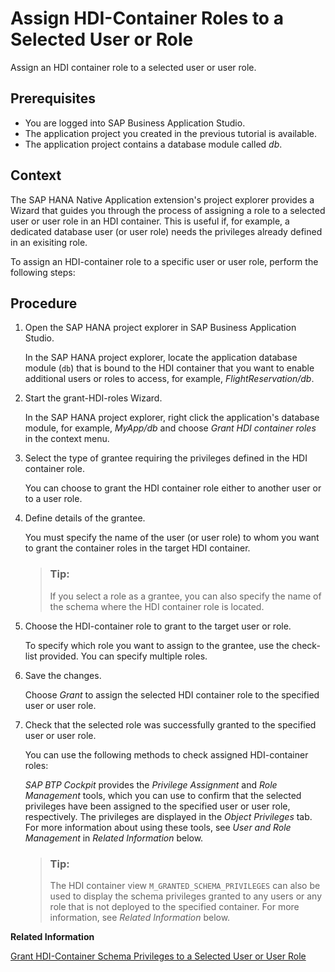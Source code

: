 <!-- loiobb9788e077bc474894a040970d4be097 -->

# Assign HDI-Container Roles to a Selected User or Role

Assign an HDI container role to a selected user or user role.



<a name="loiobb9788e077bc474894a040970d4be097__prereq_tql_yyh_qmb"/>

## Prerequisites

-   You are logged into SAP Business Application Studio.
-   The application project you created in the previous tutorial is available.
-   The application project contains a database module called *db*.



<a name="loiobb9788e077bc474894a040970d4be097__context_tqr_wr1_d1c"/>

## Context

The SAP HANA Native Application extension's project explorer provides a Wizard that guides you through the process of assigning a role to a selected user or user role in an HDI container. This is useful if, for example, a dedicated database user \(or user role\) needs the privileges already defined in an exisiting role.

To assign an HDI-container role to a specific user or user role, perform the following steps:



<a name="loiobb9788e077bc474894a040970d4be097__steps_uqr_wr1_d1c"/>

## Procedure

1.  Open the SAP HANA project explorer in SAP Business Application Studio.

    In the SAP HANA project explorer, locate the application database module \(`db`\) that is bound to the HDI container that you want to enable additional users or roles to access, for example, *FlightReservation/db*.

2.  Start the grant-HDI-roles Wizard.

    In the SAP HANA project explorer, right click the application's database module, for example, *MyApp/db* and choose *Grant HDI container roles* in the context menu.

3.  Select the type of grantee requiring the privileges defined in the HDI container role.

    You can choose to grant the HDI container role either to another user or to a user role.

4.  Define details of the grantee.

    You must specify the name of the user \(or user role\) to whom you want to grant the container roles in the target HDI container.

    > ### Tip:  
    > If you select a role as a grantee, you can also specify the name of the schema where the HDI container role is located.

5.  Choose the HDI-container role to grant to the target user or role.

    To specify which role you want to assign to the grantee, use the check-list provided. You can specify multiple roles.

6.  Save the changes.

    Choose *Grant* to assign the selected HDI container role to the specified user or user role.

7.  Check that the selected role was successfully granted to the specified user or user role.

    You can use the following methods to check assigned HDI-container roles:

    *SAP BTP Cockpit* provides the *Privilege Assignment* and *Role Management* tools, which you can use to confirm that the selected privileges have been assigned to the specified user or user role, respectively. The privileges are displayed in the *Object Privileges* tab. For more information about using these tools, see *User and Role Management* in *Related Information* below.

    > ### Tip:  
    > The HDI container view `M_GRANTED_SCHEMA_PRIVILEGES` can also be used to display the schema privileges granted to any users or any role that is not deployed to the specified container. For more information, see *Related Information* below.


**Related Information**  


[Grant HDI-Container Schema Privileges to a Selected User or User Role](grant-hdi-container-schema-privileges-to-a-selected-user-or-user-role-7ecd0ce.md "Configure access to the schema of an HDI container for selected users or user roles.")

